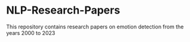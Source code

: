 # NLP-Research-Papers
This repository contains research papers on emotion detection from the years 2000 to 2023
